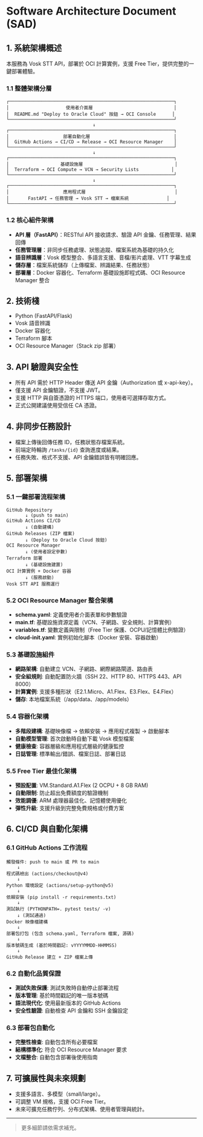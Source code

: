 # Software Architecture Document (SAD)

## 1. 系統架構概述
本服務為 Vosk STT API，部署於 OCI 計算實例，支援 Free Tier，提供完整的一鍵部署體驗。

### 1.1 整體架構分層
```
┌─────────────────────────────────────────────────────────────┐
│                     使用者介面層                              │
│  README.md "Deploy to Oracle Cloud" 按鈕 → OCI Console      │
└─────────────────────────────────────────────────────────────┘
                                ↓
┌─────────────────────────────────────────────────────────────┐
│                    部署自動化層                               │
│  GitHub Actions → CI/CD → Release → OCI Resource Manager    │
└─────────────────────────────────────────────────────────────┘
                                ↓
┌─────────────────────────────────────────────────────────────┐
│                   基礎設施層                                  │
│  Terraform → OCI Compute → VCN → Security Lists            │
└─────────────────────────────────────────────────────────────┘
                                ↓
┌─────────────────────────────────────────────────────────────┐
│                    應用程式層                                 │
│       FastAPI → 任務管理 → Vosk STT → 檔案系統              │
└─────────────────────────────────────────────────────────────┘
```

### 1.2 核心組件架構
- **API 層（FastAPI）**：RESTful API 接收請求、驗證 API 金鑰、任務管理、結果回傳
- **任務管理層**：非同步任務處理、狀態追蹤、檔案系統為基礎的持久化
- **語音辨識層**：Vosk 模型整合、多語言支援、音檔/影片處理、VTT 字幕生成
- **儲存層**：檔案系統儲存（上傳檔案、辨識結果、任務狀態）
- **部署層**：Docker 容器化、Terraform 基礎設施即程式碼、OCI Resource Manager 整合

## 2. 技術棧
- Python (FastAPI/Flask)
- Vosk 語音辨識
- Docker 容器化
- Terraform 腳本
- OCI Resource Manager（Stack zip 部署）

## 3. API 驗證與安全性
- 所有 API 需於 HTTP Header 傳送 API 金鑰（Authorization 或 x-api-key）。
- 僅支援 API 金鑰驗證，不支援 JWT。
- 支援 HTTP 與自簽憑證的 HTTPS 端口，使用者可選擇存取方式。
- 正式公開建議使用受信任 CA 憑證。

## 4. 非同步任務設計
- 檔案上傳後回傳任務 ID，任務狀態存檔案系統。
- 前端定時輪詢 `/tasks/{id}` 查詢進度或結果。
- 任務失敗、格式不支援、API 金鑰錯誤皆有明確回應。

## 5. 部署架構

### 5.1 一鍵部署流程架構
```
GitHub Repository
       ↓ (push to main)
GitHub Actions CI/CD
       ↓ (自動建構)
GitHub Releases (ZIP 檔案)
       ↓ (Deploy to Oracle Cloud 按鈕)
OCI Resource Manager
       ↓ (使用者設定參數)
Terraform 部署
       ↓ (基礎設施建置)
OCI 計算實例 + Docker 容器
       ↓ (服務啟動)
Vosk STT API 服務運行
```

### 5.2 OCI Resource Manager 整合架構
- **schema.yaml**: 定義使用者介面表單和參數驗證
- **main.tf**: 基礎設施資源定義（VCN、子網路、安全規則、計算實例）
- **variables.tf**: 變數定義與限制（Free Tier 保護、OCPU/記憶體比例驗證）
- **cloud-init.yaml**: 實例初始化腳本（Docker 安裝、容器啟動）

### 5.3 基礎設施組件
- **網路架構**: 自動建立 VCN、子網路、網際網路閘道、路由表
- **安全組規則**: 自動配置防火牆（SSH 22、HTTP 80、HTTPS 443、API 8000）
- **計算實例**: 支援多種形狀（E2.1.Micro、A1.Flex、E3.Flex、E4.Flex）
- **儲存**: 本地檔案系統（/app/data、/app/models）

### 5.4 容器化架構
- **多階段建構**: 基礎映像檔 → 依賴安裝 → 應用程式複製 → 啟動腳本
- **自動模型管理**: 首次啟動時自動下載 Vosk 模型檔案
- **健康檢查**: 容器層級和應用程式層級的健康監控
- **日誌管理**: 標準輸出/錯誤、檔案日誌、部署日誌

### 5.5 Free Tier 最佳化架構
- **預設配置**: VM.Standard.A1.Flex (2 OCPU + 8 GB RAM)
- **自動限制**: 防止超出免費額度的驗證機制
- **效能調優**: ARM 處理器最佳化、記憶體使用優化
- **彈性升級**: 支援升級到完整免費規格或付費方案

## 6. CI/CD 與自動化架構

### 6.1 GitHub Actions 工作流程
```
觸發條件: push to main 或 PR to main
    ↓
程式碼檢出 (actions/checkout@v4)
    ↓
Python 環境設定 (actions/setup-python@v5)
    ↓
依賴安裝 (pip install -r requirements.txt)
    ↓
測試執行 (PYTHONPATH=. pytest tests/ -v)
    ↓ (測試通過)
Docker 映像檔建構
    ↓
部署包打包 (包含 schema.yaml, Terraform 檔案, 源碼)
    ↓
版本號碼生成 (基於時間戳記: vYYYYMMDD-HHMMSS)
    ↓
GitHub Release 建立 + ZIP 檔案上傳
```

### 6.2 自動化品質保證
- **測試失敗保護**: 測試失敗時自動停止部署流程
- **版本管理**: 基於時間戳記的唯一版本號碼
- **語法現代化**: 使用最新版本的 GitHub Actions
- **安全性驗證**: 自動檢查 API 金鑰和 SSH 金鑰設定

### 6.3 部署包自動化
- **完整性檢查**: 自動包含所有必要檔案
- **結構標準化**: 符合 OCI Resource Manager 要求
- **文檔整合**: 自動包含部署後使用指南

## 7. 可擴展性與未來規劃
- 支援多語言、多模型（small/large）。
- 可調整 VM 規格，支援 OCI Free Tier。
- 未來可擴充任務佇列、分布式架構、使用者管理與統計。

---
> 更多細節請依需求補充。
